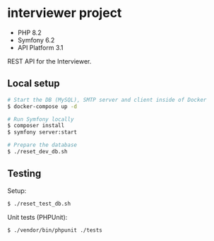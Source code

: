 # interviewer project

- PHP 8.2
- Symfony 6.2
- API Platform 3.1

REST API for the Interviewer.

## Local setup

```bash
# Start the DB (MySQL), SMTP server and client inside of Docker
$ docker-compose up -d

# Run Symfony locally
$ composer install
$ symfony server:start

# Prepare the database
$ ./reset_dev_db.sh
```

## Testing

Setup:

```bash
$ ./reset_test_db.sh
```

Unit tests (PHPUnit):

```bash
$ ./vendor/bin/phpunit ./tests
```